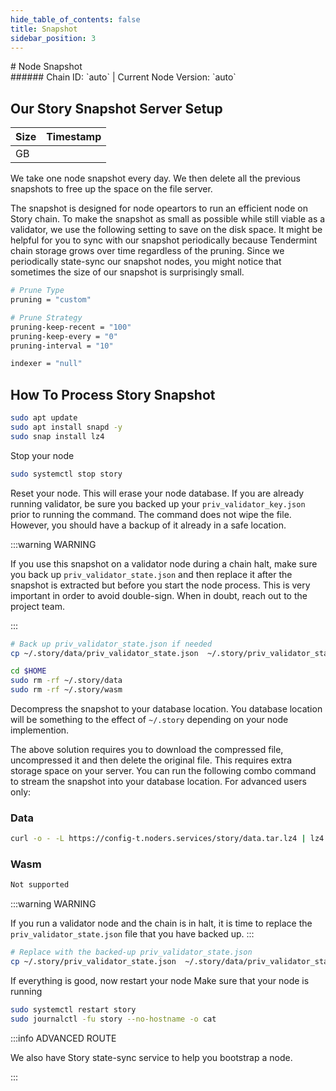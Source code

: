 ```yaml
---
hide_table_of_contents: false
title: Snapshot
sidebar_position: 3
---
```


<div class="h1-with-icon icon-story">
# Node Snapshot
</div>
###### Chain ID: `auto` | Current Node Version: `auto`

## Our Story Snapshot Server Setup

| Size   | Timestamp    |
|--------|--------------|
|  GB |   |


We take one node snapshot every day. We then delete all the previous snapshots to free up the space on the file server.

The snapshot is designed for node opeartors to run an efficient node on Story chain. To make the snapshot as small as possible while still viable as a validator, we use the following setting to save on the disk space. It might be helpful for you to sync with our snapshot periodically because Tendermint chain storage grows over time regardless of the pruning. Since we periodically state-sync our snapshot nodes, you might notice that sometimes the size of our snapshot is surprisingly small.

```bash title="app.toml"
# Prune Type
pruning = "custom"

# Prune Strategy
pruning-keep-recent = "100"
pruning-keep-every = "0"
pruning-interval = "10"
```

```bash title="config.toml"
indexer = "null"
```

## How To Process Story Snapshot
```bash
sudo apt update
sudo apt install snapd -y
sudo snap install lz4
```

Stop your node
```bash
sudo systemctl stop story
```
Reset your node. This will erase your node database. If you are already running validator, be sure you backed up your `priv_validator_key.json` prior to running the command. The command does not wipe the file. However, you should have a backup of it already in a safe location.

:::warning WARNING

If you use this snapshot on a validator node during a chain halt, make sure you back up `priv_validator_state.json` and then replace it after the snapshot is extracted but before you start the node process. This is very important in order to avoid double-sign. When in doubt, reach out to the project team.

:::

```bash
# Back up priv_validator_state.json if needed
cp ~/.story/data/priv_validator_state.json  ~/.story/priv_validator_state.json

cd $HOME
sudo rm -rf ~/.story/data
sudo rm -rf ~/.story/wasm
```

Decompress the snapshot to your database location. You database location will be something to the effect of `~/.story` depending on your node implemention.

The above solution requires you to download the compressed file, uncompressed it and then delete the original file. This requires extra storage space on your server. You can run the following combo command to stream the snapshot into your database location. For advanced users only:
### Data
```bash
curl -o - -L https://config-t.noders.services/story/data.tar.lz4 | lz4 -d | tar -x -C ~/.story
```
### Wasm
```bash
Not supported
```

:::warning WARNING

If you run a validator node and the chain is in halt, it is time to replace the `priv_validator_state.json` file that you have backed up.
:::

```bash
# Replace with the backed-up priv_validator_state.json
cp ~/.story/priv_validator_state.json  ~/.story/data/priv_validator_state.json
```

If everything is good, now restart your node
Make sure that your node is running

```bash
sudo systemctl restart story
sudo journalctl -fu story --no-hostname -o cat
```

:::info ADVANCED ROUTE

We also have Story state-sync service to help you bootstrap a node.

:::
